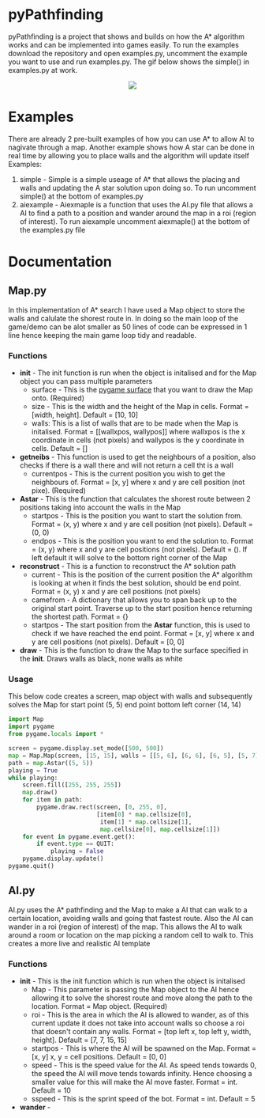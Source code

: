 # pyPathfinding
pyPathfinding is a project that shows and builds on how the A* algorithm works and can be implemented into games easily. To run the examples download the repository and open examples.py, uncomment the example you want to use and run examples.py. The gif below shows the simple() in examples.py at work.

<p align = "center">
<img src = "http://i.imgur.com/OQTjAnl.gif" align = "middle"/>
</p>


# Examples
There are already 2 pre-built examples of how you can use A* to allow AI to nagivate through a map. Another example shows how A star can be done in real time by allowing you to place walls and the algorithm will update itself
Examples:
1. simple - Simple is a simple useage of A* that allows the placing and walls and updating the A star solution upon doing so. To run uncomment simple() at the bottom of examples.py
2. aiexample - Aiexmaple is a function that uses the AI.py file that allows a AI to find a path to a position and wander around the map in a roi (region of interest). To run aiexample uncomment aiexmaple() at the bottom of the examples.py file
# Documentation
## Map.py
In this implementation of A* search I have used a Map object to store the walls and calulate the shorest route in. In doing so the main loop of the game/demo can be alot smaller as 50 lines of code can be expressed in 1 line hence keeping the main game loop tidy and readable.
### Functions
* __init__ - The init function is run when the object is initalised and for the Map object you can pass multiple parameters
    * surface - This is the [pygame surface](https://www.pygame.org/docs/ref/surface.html) that you want to draw the Map onto. (Required)
    * size - This is the width and the height of the Map in cells. Format = [width, height]. Default = [10, 10]
    * walls: This is a list of walls that are to be made when the Map is initalised. Format = [[wallxpos, wallypos]] where wallxpos is the x coordinate in cells (not pixels) and wallypos is the y coordinate in cells. Default = []
* __getneibs__ - This function is used to get the neighbours of a position, also checks if there is a wall there and will not return a cell tht is a wall
    * currentpos - This is the current position you wish to get the neighbours of. Format = [x, y] where x and y are cell position (not pixe). (Required)
* __Astar__ - This is the function that calculates the shorest route between 2 positions taking into account the walls in the Map
    * startpos - This is the position you want to start the solution from. Format = (x, y) where x and y are cell position (not pixels). Default = (0, 0)
    * endpos - This is the position you want to end the solution to. Format = (x, y) where x and y are cell positions (not pixels). Default = (). If left default it will solve to the bottom right corner of the Map
* __reconstruct__ - This is a function to reconstruct the A* solution path
    * current - This is the position of the current position the A* algorithm is looking at when it finds the best solution, should be end point. Format = (x, y) x and y are cell positions (not pixels)
    * camefrom - A dictionary that allows you to span back up to the original start point. Traverse up to the start position hence returning the shortest path. Format = {}
    * startpos - The start position from the __Astar__ function, this is used to check if we have reached the end point. Format = [x, y] where x and y are cell positions (not pixels). Default = [0, 0]
* __draw__ - This is the function to draw the Map to the surface specified in the __init__. Draws walls as black, none walls as white
### Usage
This below code creates a screen, map object with walls and subsequently solves the Map for start point (5, 5) end point bottom left corner (14, 14)
```python
import Map
import pygame
from pygame.locals import *

screen = pygame.display.set_mode([500, 500])
map = Map.Map(screen, [15, 15], walls = [[5, 6], [6, 6], [6, 5], [5, 7], [5, 8], [6, 4]])
path = map.Astar((5, 5))
playing = True
while playing:
    screen.fill([255, 255, 255])
    map.draw()
    for item in path:
        pygame.draw.rect(screen, [0, 255, 0],
                         [item[0] * map.cellsize[0],
                          item[1] * map.cellsize[1],
                          map.cellsize[0], map.cellsize[1]])
    for event in pygame.event.get():
        if event.type == QUIT:
            playing = False
    pygame.display.update()
pygame.quit()
```
## AI.py
AI.py uses the A* pathfinding and the Map to make a AI that can walk to a certain location, avoiding walls and going that fastest route. Also the AI can wander in a roi (region of interest) of the map. This allows the AI to walk around a room or location on the map picking a random cell to walk to. This creates a more live and realistic AI template
### Functions
* __init__ - This is the init function which is run when the object is initalised
    * Map - This parameter is passing the Map object to the AI hence allowing it to solve the shorest route and move along the path to the location. Format = Map object. (Required)
    * roi - This is the area in which the AI is allowed to wander, as of this current update it does not take into account walls so choose a roi that doesn't contain any walls. Format = [top left x, top left y, width, height]. Default = [7, 7, 15, 15]
    * startpos - This is where the AI will be spawned on the Map. Format = [x, y] x, y = cell positions. Default = [0, 0]
    * speed - This is the speed value for the AI. As speed tends towards 0, the speed the AI will move tends towards infinity. Hence choosing a smaller value for this will make the AI move faster. Format = int. Default = 10
    * sspeed - This is the sprint speed of the bot. Format = int. Default = 5
* __wander__ - 
    
